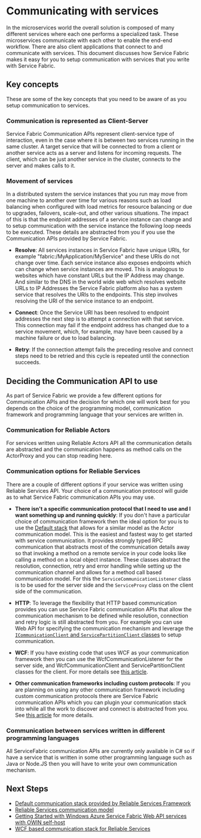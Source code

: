<properties
   pageTitle="Windows Azure Service Fabric How to communicate with services"
   description="This article describes how you can connect to and communicate with services in Service Fabric applications."
   services="service-fabric"
   documentationCenter=".net"
   authors="kunaldsingh"
   manager="timlt"
   editor=""/>

<tags
	ms.service="service-fabric"
	ms.date="08/21/2015"
	wacn.date=""/>


# Communicating with services
In the microservices world the overall solution is composed of many different services where each one performs a specialized task. These microservices communicate with each other to enable the end-end workflow. There are also client applications that connect to and communicate with services. This document discusses how Service Fabric makes it easy for you to setup communication with services that you write with Service Fabric.

## Key concepts
These are some of the key concepts that you need to be aware of as you setup communication to services.
### Communication is represented as Client-Server
Service Fabric Communication APIs represent client-service type of interaction, even in the case where it is between two services running in the same cluster. A target service that will be connected to from a client or another service acts as a server and listens for incoming requests. The client, which can be just another service in the cluster, connects to the server and makes calls to it.
### Movement of services
In a distributed system the service instances that you run may move from one machine to another over time for various reasons such as load balancing when configured with load metrics for resource balancing or due to upgrades, failovers, scale-out, and other various situations. The impact of this is that the endpoint addresses of a service instance can change and to setup communication with the service instance the following loop needs to be executed. These details are abstracted from you if you use the Communication APIs provided by Service Fabric.

* **Resolve**: All services instances in Service Fabric have unique URIs, for example "fabric:/MyApplication/MyService" and these URIs do not change over time. Each service instance also exposes endpoints which can change when service instances are moved. This is analogous to websites which have constant URLs but the IP Address may change. And similar to the DNS in the world wide web which resolves website URLs to IP Addresses the Service Fabric platform also has a system service that resolves the URIs to the endpoints. This step involves resolving the URI of the service instance to an endpoint.

* **Connect**: Once the Service URI has been resolved to endpoint addresses the next step is to attempt a connection with that service. This connection may fail if the endpoint address has changed due to a service movement, which, for example, may have been caused by a machine failure or due to load balancing.

* **Retry**: If the connection attempt fails the preceding resolve and connect steps need to be retried and this cycle is repeated until the connection succeeds.

## Deciding the Communication API to use
As part of Service Fabric we provide a few different options for Communication APIs and the decision for which one will work best for you depends on the choice of the programming model, communication framework and programming language that your services are written in.
### Communication for Reliable Actors
For services written using Reliable Actors API all the communication details are abstracted and the communication happens as method calls on the ActorProxy and you can stop reading here.

### Communication options for Reliable Services
There are a couple of different options if your service was written using Reliable Services API. Your choice of a communication protocol will guide as to what Service Fabric communication APIs you may use.

* **There isn't a specific communication protocol that I need to use and I want something up and running quickly**: If you don't have a particular choice of communication framework then the ideal option for you is to use the [Default stack](/documentation/articles/service-fabric-reliable-services-communication-default) that allows for a similar model as the Actor communication model. This is the easiest and fastest way to get started with service communication. It provides strongly typed RPC communication that abstracts most of the communication details away so that invoking a method on a remote service in your code looks like calling a method on a local object instance. These classes abstract the resolution, connection, retry and error handling while setting up the communication channel and allows for a method call based communication model. For this the `ServiceCommunicationListener` class is to be used for the server side and the `ServiceProxy` class on the client side of the communication.

* **HTTP**: To leverage the flexibility that HTTP based communication provides you can use Service Fabric communication APIs that allow the communication mechanism to be defined while resolution, connection and retry logic is still abstracted from you. For example you can use Web API for specifying the communication mechanism and leverage the [`ICommunicationClient` and `ServicePartitionClient` classes](/documentation/articles/service-fabric-reliable-services-communication) to setup communication.
* **WCF**: If you have existing code that uses WCF as your communication framework then you can use the WcfCommunicationListener for the server side, and WcfCommunicationClient and ServicePartitionClient classes for the client. For more details see [this article](/documentation/articles/service-fabric-reliable-services-communication-wcf).

* **Other communication frameworks including custom  protocols**: If you are planning on using any other communication framework including custom communication protocols there are Service Fabric communication APIs which you can plugin your communication stack into while all the work to discover and connect is abstracted from you. See [this article](/documentation/articles/service-fabric-reliable-services-communication) for more details.

### Communication between services written in different programming languages
All ServiceFabric communication APIs are currently only available in C# so if have a service that is written in some other programming language such as Java or Node.JS then you will have to write your own communication mechanism.

## Next Steps
* [Default communication stack provided by Reliable Services Framework ](/documentation/articles/service-fabric-reliable-services-communication-default)
* [Reliable Services communication model](/documentation/articles/service-fabric-reliable-services-communication)
* [Getting Started with Windows Azure Service Fabric Web API services with OWIN self-host](/documentation/articles/service-fabric-reliable-services-communication-webapi)
* [WCF based communication stack for Reliable Services](/documentation/articles/service-fabric-reliable-services-communication-wcf)
